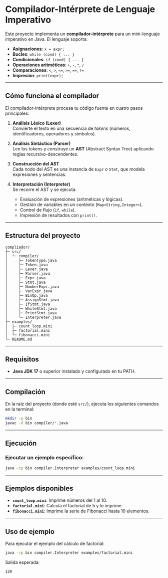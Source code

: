 # Compilador-Intérprete de Lenguaje Imperativo

Este proyecto implementa un **compilador-intérprete** para un mini-lenguaje imperativo en Java. El lenguaje soporta:

- **Asignaciones**: `x = expr;`
- **Bucles**: `while (cond) { ... }`
- **Condicionales**: `if (cond) { ... }`
- **Operaciones aritméticas**: `+`, `-`, `*`, `/`
- **Comparaciones**: `<`, `>`, `<=`, `>=`, `==`, `!=`
- **Impresión**: `print(expr);`

---

## Cómo funciona el compilador

El compilador-intérprete procesa tu código fuente en cuatro pasos principales:

1. **Análisis Léxico (Lexer)**  
   Convierte el texto en una secuencia de *tokens* (números, identificadores, operadores y símbolos).

2. **Análisis Sintáctico (Parser)**  
   Lee los tokens y construye un **AST** (Abstract Syntax Tree) aplicando reglas recursivo-descendentes.

3. **Construcción del AST**  
   Cada nodo del AST es una instancia de `Expr` o `Stmt`, que modela expresiones y sentencias.

4. **Interpretación (Interpreter)**  
   Se recorre el AST y se ejecuta:
   - Evaluación de expresiones (aritméticas y lógicas).  
   - Gestión de variables en un contexto (`Map<String,Integer>`).  
   - Control de flujo (`if`, `while`).  
   - Impresión de resultados con `print()`.

---

## Estructura del proyecto

```plaintext
compliador/
├─ src/
│  └─ compiler/
│     ├─ TokenType.java
│     ├─ Token.java
│     ├─ Lexer.java
│     ├─ Parser.java
│     ├─ Expr.java
│     ├─ Stmt.java
│     ├─ NumberExpr.java
│     ├─ VarExpr.java
│     ├─ BinOp.java
│     ├─ AssignStmt.java
│     ├─ IfStmt.java
│     ├─ WhileStmt.java
│     ├─ PrintStmt.java
│     └─ Interpreter.java
├─ examples/
│  ├─ count_loop.mini
│  ├─ factorial.mini
│  └─ fibonacci.mini
└─ README.md
```

---

## Requisitos

- **Java JDK 17** o superior instalado y configurado en tu PATH.

---

## Compilación

En la raíz del proyecto (donde esté `src/`), ejecuta los siguientes comandos en la terminal:

```bash
mkdir -p bin
javac -d bin compiler/*.java
```

---

## Ejecución

### Ejecutar un ejemplo específico:

```bash
java -cp bin compiler.Interpreter examples/count_loop.mini
```

---

## Ejemplos disponibles

- **`count_loop.mini`**: Imprime números del 1 al 10.
- **`factorial.mini`**: Calcula el factorial de 5 y lo imprime.
- **`fibonacci.mini`**: Imprime la serie de Fibonacci hasta 10 elementos.

---

## Uso de ejemplo

Para ejecutar el ejemplo del cálculo de factorial:

```bash
java -cp bin compiler.Interpreter examples/factorial.mini
```

Salida esperada:

```
120
```